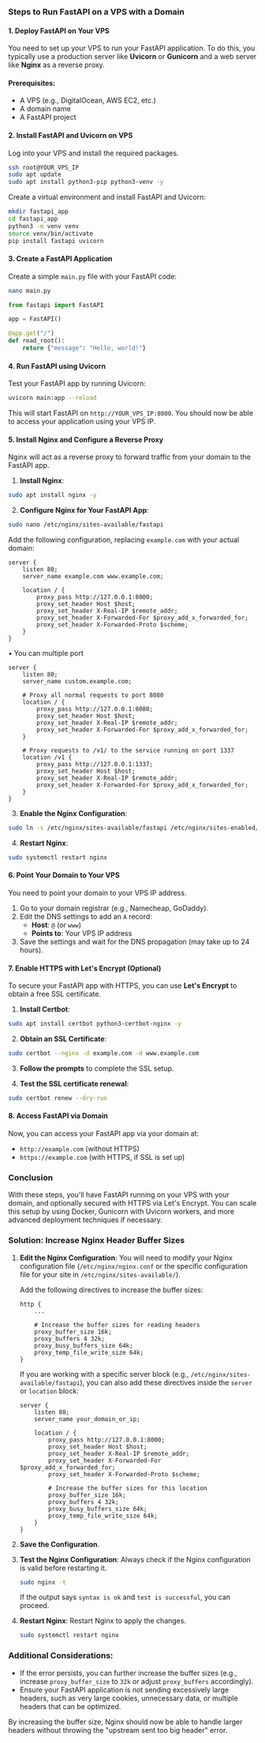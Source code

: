 ### Steps to Run FastAPI on a VPS with a Domain

#### 1. **Deploy FastAPI on Your VPS**
You need to set up your VPS to run your FastAPI application. To do this, you typically use a production server like **Uvicorn** or **Gunicorn** and a web server like **Nginx** as a reverse proxy.

#### Prerequisites:
- A VPS (e.g., DigitalOcean, AWS EC2, etc.)
- A domain name
- A FastAPI project

#### 2. **Install FastAPI and Uvicorn on VPS**
Log into your VPS and install the required packages.

```bash
ssh root@YOUR_VPS_IP
sudo apt update
sudo apt install python3-pip python3-venv -y
```

Create a virtual environment and install FastAPI and Uvicorn:

```bash
mkdir fastapi_app
cd fastapi_app
python3 -m venv venv
source venv/bin/activate
pip install fastapi uvicorn
```

#### 3. **Create a FastAPI Application**
Create a simple `main.py` file with your FastAPI code:

```bash
nano main.py
```

```python
from fastapi import FastAPI

app = FastAPI()

@app.get("/")
def read_root():
    return {"message": "Hello, world!"}
```

#### 4. **Run FastAPI using Uvicorn**
Test your FastAPI app by running Uvicorn:

```bash
uvicorn main:app --reload
```

This will start FastAPI on `http://YOUR_VPS_IP:8000`. You should now be able to access your application using your VPS IP.

#### 5. **Install Nginx and Configure a Reverse Proxy**
Nginx will act as a reverse proxy to forward traffic from your domain to the FastAPI app.

1. **Install Nginx**:

```bash
sudo apt install nginx -y
```

2. **Configure Nginx for Your FastAPI App**:

```bash
sudo nano /etc/nginx/sites-available/fastapi
```

Add the following configuration, replacing `example.com` with your actual domain:

```nginx
server {
    listen 80;
    server_name example.com www.example.com;

    location / {
        proxy_pass http://127.0.0.1:8000;
        proxy_set_header Host $host;
        proxy_set_header X-Real-IP $remote_addr;
        proxy_set_header X-Forwarded-For $proxy_add_x_forwarded_for;
        proxy_set_header X-Forwarded-Proto $scheme;
    }
}
```

• You can multiple port
```nginx
server {
    listen 80;
    server_name custom.example.com;

    # Proxy all normal requests to port 8080
    location / {
        proxy_pass http://127.0.0.1:8080;
        proxy_set_header Host $host;
        proxy_set_header X-Real-IP $remote_addr;
        proxy_set_header X-Forwarded-For $proxy_add_x_forwarded_for;
    }

    # Proxy requests to /v1/ to the service running on port 1337
    location /v1 {
        proxy_pass http://127.0.0.1:1337;
        proxy_set_header Host $host;
        proxy_set_header X-Real-IP $remote_addr;
        proxy_set_header X-Forwarded-For $proxy_add_x_forwarded_for;
    }
}

```


3. **Enable the Nginx Configuration**:

```bash
sudo ln -s /etc/nginx/sites-available/fastapi /etc/nginx/sites-enabled/
```

4. **Restart Nginx**:

```bash
sudo systemctl restart nginx
```

#### 6. **Point Your Domain to Your VPS**
You need to point your domain to your VPS IP address.

1. Go to your domain registrar (e.g., Namecheap, GoDaddy).
2. Edit the DNS settings to add an `A` record:
   - **Host**: `@` (or `www`)
   - **Points to**: Your VPS IP address
3. Save the settings and wait for the DNS propagation (may take up to 24 hours).

#### 7. **Enable HTTPS with Let's Encrypt (Optional)**
To secure your FastAPI app with HTTPS, you can use **Let's Encrypt** to obtain a free SSL certificate.

1. **Install Certbot**:

```bash
sudo apt install certbot python3-certbot-nginx -y
```

2. **Obtain an SSL Certificate**:

```bash
sudo certbot --nginx -d example.com -d www.example.com
```

3. **Follow the prompts** to complete the SSL setup.

4. **Test the SSL certificate renewal**:

```bash
sudo certbot renew --dry-run
```

#### 8. **Access FastAPI via Domain**
Now, you can access your FastAPI app via your domain at:

- `http://example.com` (without HTTPS)
- `https://example.com` (with HTTPS, if SSL is set up)

### Conclusion
With these steps, you'll have FastAPI running on your VPS with your domain, and optionally secured with HTTPS via Let's Encrypt. You can scale this setup by using Docker, Gunicorn with Uvicorn workers, and more advanced deployment techniques if necessary.

### Solution: Increase Nginx Header Buffer Sizes

1. **Edit the Nginx Configuration**:
   You will need to modify your Nginx configuration file (`/etc/nginx/nginx.conf` or the specific configuration file for your site in `/etc/nginx/sites-available/`).

   Add the following directives to increase the buffer sizes:

   ```nginx
   http {
       ...

       # Increase the buffer sizes for reading headers
       proxy_buffer_size 16k;
       proxy_buffers 4 32k;
       proxy_busy_buffers_size 64k;
       proxy_temp_file_write_size 64k;
   }
   ```

   If you are working with a specific server block (e.g., `/etc/nginx/sites-available/fastapi`), you can also add these directives inside the `server` or `location` block:

   ```nginx
   server {
       listen 80;
       server_name your_domain_or_ip;

       location / {
           proxy_pass http://127.0.0.1:8000;
           proxy_set_header Host $host;
           proxy_set_header X-Real-IP $remote_addr;
           proxy_set_header X-Forwarded-For $proxy_add_x_forwarded_for;
           proxy_set_header X-Forwarded-Proto $scheme;

           # Increase the buffer sizes for this location
           proxy_buffer_size 16k;
           proxy_buffers 4 32k;
           proxy_busy_buffers_size 64k;
           proxy_temp_file_write_size 64k;
       }
   }
   ```

2. **Save the Configuration**.

3. **Test the Nginx Configuration**:
   Always check if the Nginx configuration is valid before restarting it.

   ```bash
   sudo nginx -t
   ```

   If the output says `syntax is ok` and `test is successful`, you can proceed.

4. **Restart Nginx**:
   Restart Nginx to apply the changes.

   ```bash
   sudo systemctl restart nginx
   ```

### Additional Considerations:

- If the error persists, you can further increase the buffer sizes (e.g., increase `proxy_buffer_size` to `32k` or adjust `proxy_buffers` accordingly).
- Ensure your FastAPI application is not sending excessively large headers, such as very large cookies, unnecessary data, or multiple headers that can be optimized.

By increasing the buffer size, Nginx should now be able to handle larger headers without throwing the "upstream sent too big header" error.

